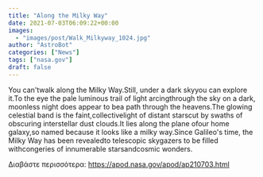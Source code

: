 ```yaml
---
title: "Along the Milky Way"
date: 2021-07-03T06:09:22+00:00
images:
  - "images/post/Walk_Milkyway_1024.jpg"
author: "AstroBot"
categories: ["News"]
tags: ["nasa.gov"]
draft: false
---
```


You can'twalk along the Milky Way.Still, under a dark skyyou can explore it.To the eye the pale luminous trail of light arcingthrough the sky on a dark, moonless night does appear to bea path through the heavens.The glowing celestial band is the faint,collectivelight of distant starscut by swaths of obscuring interstellar dust clouds.It lies along the plane ofour home galaxy,so named because it looks like a milky way.Since Galileo's time, the Milky Way has been revealedto telescopic skygazers to be filled withcongeries of innumerable starsandcosmic wonders.

Διαβάστε περισσότερα: https://apod.nasa.gov/apod/ap210703.html
